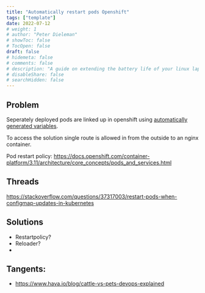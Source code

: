 ```yaml
---
title: "Automatically restart pods Openshift"
tags: ["template"]
date: 2022-07-12
# weight: 1
# author: "Peter Dieleman"
# showToc: false
# TocOpen: false
draft: false
# hidemeta: false
# comments: false
# description: "A guide on extending the battery life of your linux laptop"
# disableShare: false
# searchHidden: false
---
```


## Problem

Seperately deployed pods are linked up in openshift using [automatically generated variables](https://docs.openshift.com/container-platform/3.11/dev_guide/environment_variables.html). 

To access the solution single route is allowed in from the outside to an nginx container. 

Pod restart policy: <https://docs.openshift.com/container-platform/3.11/architecture/core_concepts/pods_and_services.html>

## Threads

<https://stackoverflow.com/questions/37317003/restart-pods-when-configmap-updates-in-kubernetes>

## Solutions

- Restartpolicy?
- Reloader?
- 

## Tangents:

- <https://www.hava.io/blog/cattle-vs-pets-devops-explained>

